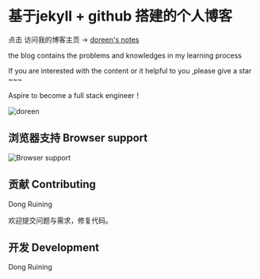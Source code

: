 

# 基于jekyll + github 搭建的个人博客

点击 访问我的博客主页 ->  [doreen's notes](https://wadrn.github.io)

the blog contains the problems and knowledges in my learning process 

If you are interested with the content or it helpful to you ,please give a star ~~~

Aspire to become a full stack engineer！

![doreen](http://ojz5yydwd.bkt.clouddn.com/blog.png)


## 浏览器支持 Browser support

![Browser support](http://iissnan.com/nexus/next/browser-support.png)


## 贡献 Contributing

Dong Ruining

欢迎提交问题与需求，修复代码。


## 开发 Development

Dong Ruining



